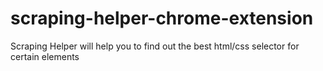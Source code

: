 # scraping-helper-chrome-extension
Scraping Helper will help you to find out the best html/css selector for certain elements
